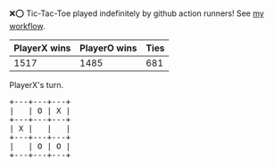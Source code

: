 :x::o: Tic-Tac-Toe played indefinitely by github action runners! See [my workflow](.github/workflows/play.yaml).

|PlayerX wins|PlayerO wins|Ties|
|-|-|-|
|1517|1485|681|

PlayerX's turn.

<pre>
+---+---+---+
|   | O | X |
+---+---+---+
| X |   |   |
+---+---+---+
|   | O | O |
+---+---+---+
</pre>